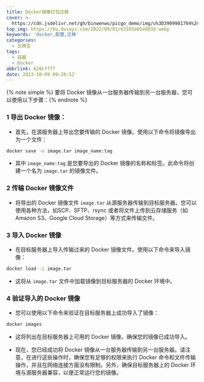 ```yaml
---
title: Docker镜像打包迁移
cover: >-
  https://cdn.jsdelivr.net/gh/binwenwu/picgo_demo/img/u%3D3909901784%2C2254357094%26fm%3D253%26fmt%3Dauto%26app%3D138%26f%3DPNG
top_img: https://bu.dusays.com/2022/09/01/63103a65e883d.webp
keywords: 'docker,配置,迁移'
categories:
  - 云原生
tags:
  - 容器
  - Docker
abbrlink: 620cff7f
date: 2023-10-09 09:20:52
---
```


{% note simple %} 要将 Docker 镜像从一台服务器传输到另一台服务器，您可以使用以下步骤：{% endnote %}

### **1 导出 Docker 镜像**：

- 首先，在源服务器上导出您要传输的 Docker 镜像。使用以下命令将镜像导出为一个文件：

```bash
docker save -o image.tar image_name:tag
```

- 其中 `image_name:tag` 是您要导出的 Docker 镜像的名称和标签。此命令将创建一个名为 `image.tar` 的镜像文件。

### **2 传输 Docker 镜像文件**

- 将导出的 Docker 镜像文件 `image.tar` 从源服务器传输到目标服务器。您可以使用各种方法，如SCP、SFTP、rsync 或者将文件上传到云存储服务（如Amazon S3、Google Cloud Storage）等方式来传输文件。

### **3 导入 Docker 镜像**

- 在目标服务器上导入传输过来的 Docker 镜像文件。使用以下命令来导入镜像：

```bash
docker load -i image.tar
```

- 这将从 `image.tar` 文件中加载镜像到目标服务器的 Docker 环境中。

### **4 验证导入的 Docker 镜像**

- 您可以使用以下命令来验证在目标服务器上成功导入了镜像：

```BASH
docker images
```

- 这将列出在目标服务器上可用的 Docker 镜像，确保您的镜像已成功导入。

- 现在，您已经成功将 Docker 镜像从一台服务器传输到另一台服务器。请注意，在进行这些操作时，确保您有足够的权限来执行 Docker 命令和文件传输操作，并且在网络连接方面没有限制。另外，确保目标服务器上的 Docker 环境与源服务器兼容，以便正常运行您的镜像。
